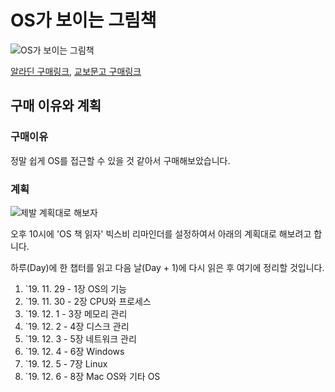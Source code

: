 # OS가 보이는 그림책

![OS가 보이는 그림책](https://image.aladin.co.kr/product/16671/58/cover500/8931555792_1.jpg)

[알라딘 구매링크](<https://www.aladin.co.kr/shop/wproduct.aspx?ItemId=166715851>), [교보문고 구매링크](<http://www.kyobobook.co.kr/product/detailViewKor.laf?ejkGb=KOR&mallGb=KOR&barcode=9788931555790&orderClick=LEa&Kc=>)



## 구매 이유와 계획

### 구매이유

정말 쉽게 OS를 접근할 수 있을 것 같아서 구매해보았습니다.



### 계획

![제발 계획대로 해보자](http://static.ebs.co.kr/images/bhp/public/images/2019/10/6/11/9/22/7269180a-3efa-4a5f-834f-fc1aa947d872.jpg)

오후 10시에 'OS 책 읽자' 빅스비 리마인더를 설정하여서 아래의 계획대로 해보려고 합니다.

하루(Day)에 한 챕터를 읽고 다음 날(Day + 1)에 다시 읽은 후 여기에 정리할 것입니다.



1. `19. 11. 29  - 1장 OS의 기능
2. `19. 11. 30  - 2장 CPU와 프로세스
3. `19. 12. 1 - 3장 메모리 관리
4. `19. 12. 2 - 4장 디스크 관리
5. `19. 12. 3 - 5장 네트워크 관리
6. `19. 12. 4 - 6장 Windows
7. `19. 12. 5 - 7장 Linux
8. `19. 12. 6 - 8장 Mac OS와 기타 OS



